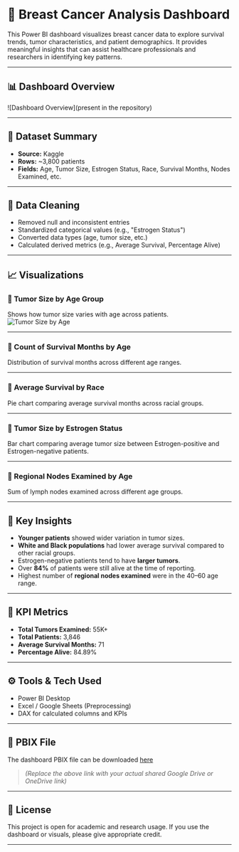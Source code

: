 # 🧠 Breast Cancer Analysis Dashboard

This Power BI dashboard visualizes breast cancer data to explore survival trends, tumor characteristics, and patient demographics. It provides meaningful insights that can assist healthcare professionals and researchers in identifying key patterns.

---

## 📊 Dashboard Overview

![Dashboard Overview](present in the repository)

---

## 📁 Dataset Summary

- **Source:** Kaggle
- **Rows:** ~3,800 patients
- **Fields:** Age, Tumor Size, Estrogen Status, Race, Survival Months, Nodes Examined, etc.

---

## 🧹 Data Cleaning

- Removed null and inconsistent entries
- Standardized categorical values (e.g., "Estrogen Status")
- Converted data types (age, tumor size, etc.)
- Calculated derived metrics (e.g., Average Survival, Percentage Alive)

---
## 📈 Visualizations

### 📌 Tumor Size by Age Group

Shows how tumor size varies with age across patients.
![Tumor Size by Age](images/tumor-size-by-age.png)

---
### 📌 Count of Survival Months by Age

Distribution of survival months across different age ranges.

---
### 📌 Average Survival by Race

Pie chart comparing average survival months across racial groups.

---
### 📌 Tumor Size by Estrogen Status

Bar chart comparing average tumor size between Estrogen-positive and Estrogen-negative patients.

---

### 📌 Regional Nodes Examined by Age

Sum of lymph nodes examined across different age groups.

---

## 🧠 Key Insights

- **Younger patients** showed wider variation in tumor sizes.
- **White and Black populations** had lower average survival compared to other racial groups.
- Estrogen-negative patients tend to have **larger tumors**.
- Over **84%** of patients were still alive at the time of reporting.
- Highest number of **regional nodes examined** were in the 40–60 age range.

---

## 📌 KPI Metrics

- **Total Tumors Examined:** 55K+
- **Total Patients:** 3,846
- **Average Survival Months:** 71
- **Percentage Alive:** 84.89%

---

## ⚙️ Tools & Tech Used

- Power BI Desktop
- Excel / Google Sheets (Preprocessing)
- DAX for calculated columns and KPIs

---

## 📁 PBIX File

The dashboard PBIX file can be downloaded [here](https://drive.google.com/your_shared_link)  
> *(Replace the above link with your actual shared Google Drive or OneDrive link)*

---

## 🧾 License

This project is open for academic and research usage. If you use the dashboard or visuals, please give appropriate credit.

---
